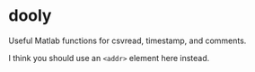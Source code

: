 # dooly
Useful Matlab functions for csvread, timestamp, and comments.

I think you should use an
`<addr>` element here instead.
